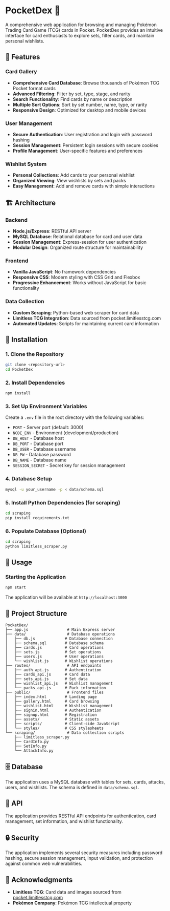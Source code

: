 # PocketDex 🎴

A comprehensive web application for browsing and managing Pokémon Trading Card Game (TCG) cards in Pocket. PocketDex provides an intuitive interface for card enthusiasts to explore sets, filter cards, and maintain personal wishlists.

## 🌟 Features

### Card Gallery
- **Comprehensive Card Database**: Browse thousands of Pokémon TCG Pocket format cards
- **Advanced Filtering**: Filter by set, type, stage, and rarity
- **Search Functionality**: Find cards by name or description
- **Multiple Sort Options**: Sort by set number, name, type, or rarity
- **Responsive Design**: Optimized for desktop and mobile devices

### User Management
- **Secure Authentication**: User registration and login with password hashing
- **Session Management**: Persistent login sessions with secure cookies
- **Profile Management**: User-specific features and preferences

### Wishlist System
- **Personal Collections**: Add cards to your personal wishlist
- **Organized Viewing**: View wishlists by sets and packs
- **Easy Management**: Add and remove cards with simple interactions

## 🏗️ Architecture

### Backend
- **Node.js/Express**: RESTful API server
- **MySQL Database**: Relational database for card and user data
- **Session Management**: Express-session for user authentication
- **Modular Design**: Organized route structure for maintainability

### Frontend
- **Vanilla JavaScript**: No framework dependencies
- **Responsive CSS**: Modern styling with CSS Grid and Flexbox
- **Progressive Enhancement**: Works without JavaScript for basic functionality

### Data Collection
- **Custom Scraping**: Python-based web scraper for card data
- **Limitless TCG Integration**: Data sourced from pocket.limitlesstcg.com
- **Automated Updates**: Scripts for maintaining current card information

## 🚀 Installation

### 1. Clone the Repository
```bash
git clone <repository-url>
cd PocketDex
```

### 2. Install Dependencies
```bash
npm install
```

### 3. Set Up Environment Variables
Create a `.env` file in the root directory with the following variables:
- `PORT` - Server port (default: 3000)
- `NODE_ENV` - Environment (development/production)
- `DB_HOST` - Database host
- `DB_PORT` - Database port
- `DB_USER` - Database username
- `DB_PW` - Database password
- `DB_NAME` - Database name
- `SESSION_SECRET` - Secret key for session management


### 4. Database Setup
```bash
mysql -u your_username -p < data/schema.sql
```

### 5. Install Python Dependencies (for scraping)
```bash
cd scraping
pip install requirements.txt
```

### 6. Populate Database (Optional)
```bash
cd scraping
python limitless_scraper.py
```

## 🎯 Usage

### Starting the Application
```bash
npm start
```

The application will be available at `http://localhost:3000`

## 📁 Project Structure

```
PocketDex/
├── app.js                 # Main Express server
├── data/                  # Database operations
│   ├── db.js             # Database connection
│   ├── schema.sql        # Database schema
│   ├── cards.js          # Card operations
│   ├── sets.js           # Set operations
│   ├── users.js          # User operations
│   └── wishlist.js       # Wishlist operations
├── routes/                # API endpoints
│   ├── auth_api.js       # Authentication
│   ├── cards_api.js      # Card data
│   ├── sets_api.js       # Set data
│   ├── wishlist_api.js   # Wishlist management
│   └── packs_api.js      # Pack information
├── public/                # Frontend files
│   ├── index.html        # Landing page
│   ├── gallery.html      # Card browsing
│   ├── wishlist.html     # Wishlist management
│   ├── signin.html       # Authentication
│   ├── signup.html       # Registration
│   ├── assets/           # Static assets
│   ├── scripts/          # Client-side JavaScript
│   └── styles/           # CSS stylesheets
└── scraping/              # Data collection scripts
    ├── limitless_scraper.py
    ├── CardInfo.py
    ├── SetInfo.py
    └── AttackInfo.py
```

## 🗄️ Database

The application uses a MySQL database with tables for sets, cards, attacks, users, and wishlists. The schema is defined in `data/schema.sql`.

## 🔧 API

The application provides RESTful API endpoints for authentication, card management, set information, and wishlist functionality.

## 🔒 Security

The application implements several security measures including password hashing, secure session management, input validation, and protection against common web vulnerabilities.

## 🙏 Acknowledgments

- **Limitless TCG**: Card data and images sourced from [pocket.limitlesstcg.com](https://pocket.limitlesstcg.com)
- **Pokémon Company**: Pokémon TCG intellectual property
